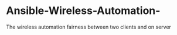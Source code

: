 # Ansible-Wireless-Automation-
The wireless automation fairness between two clients and on server  
